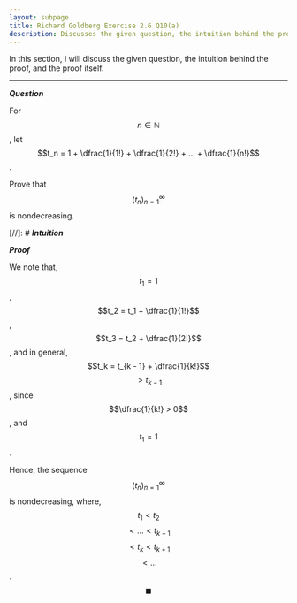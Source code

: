 ```yaml
---
layout: subpage
title: Richard Goldberg Exercise 2.6 Q10(a)
description: Discusses the given question, the intuition behind the proof, and the proof itself
---
```


In this section, I will discuss the given question, the intuition behind the proof, and the
proof itself.

---

_**Question**_

For $$n \in \mathbb{N}$$, let $$t_n = 1 + \dfrac{1}{1!} + \dfrac{1}{2!} + ... + \dfrac{1}{n!}$$.

Prove that $$(t_n)_{n=1}^\infty$$ is nondecreasing.

[//]: # _**Intuition**_

_**Proof**_

We note that, $$t_1 = 1$$, $$t_2 = t_1 + \dfrac{1}{1!}$$, $$t_3 = t_2 + \dfrac{1}{2!}$$,
and in general, $$t_k = t_{k - 1} + \dfrac{1}{k!}$$ $$> t_{k - 1}$$, since
$$\dfrac{1}{k!} > 0$$, and $$t_1 = 1$$.

Hence, the sequence $$(t_n)_{n=1}^\infty$$ is nondecreasing, where, $$t_1 < t_2$$
$$< \ldots < t_{k - 1}$$ $$< t_k < t_{k + 1}$$ $$< \ldots$$. $$\blacksquare$$
